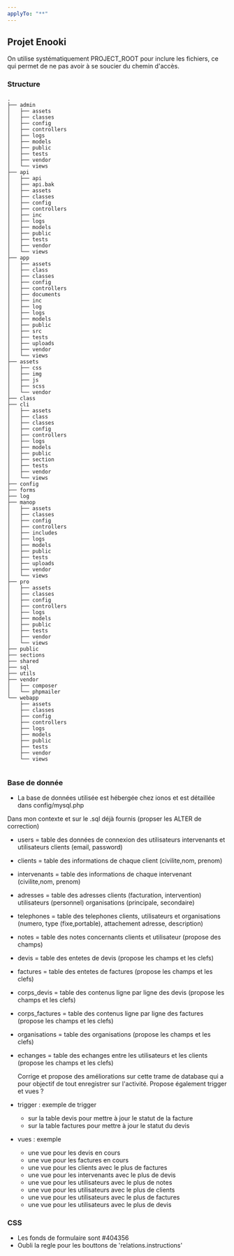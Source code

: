 ```yaml
---
applyTo: "**"
---
```


## Projet Enooki

On utilise systématiquement PROJECT_ROOT pour inclure les fichiers, ce qui permet de ne pas avoir à se soucier du chemin d'accès.

### Structure

```
.
├── admin
│   ├── assets
│   ├── classes
│   ├── config
│   ├── controllers
│   ├── logs
│   ├── models
│   ├── public
│   ├── tests
│   ├── vendor
│   └── views
├── api
│   ├── api
│   ├── api.bak
│   ├── assets
│   ├── classes
│   ├── config
│   ├── controllers
│   ├── inc
│   ├── logs
│   ├── models
│   ├── public
│   ├── tests
│   ├── vendor
│   └── views
├── app
│   ├── assets
│   ├── class
│   ├── classes
│   ├── config
│   ├── controllers
│   ├── documents
│   ├── inc
│   ├── log
│   ├── logs
│   ├── models
│   ├── public
│   ├── src
│   ├── tests
│   ├── uploads
│   ├── vendor
│   └── views
├── assets
│   ├── css
│   ├── img
│   ├── js
│   ├── scss
│   └── vendor
├── class
├── cli
│   ├── assets
│   ├── class
│   ├── classes
│   ├── config
│   ├── controllers
│   ├── logs
│   ├── models
│   ├── public
│   ├── section
│   ├── tests
│   ├── vendor
│   └── views
├── config
├── forms
├── log
├── manop
│   ├── assets
│   ├── classes
│   ├── config
│   ├── controllers
│   ├── includes
│   ├── logs
│   ├── models
│   ├── public
│   ├── tests
│   ├── uploads
│   ├── vendor
│   └── views
├── pro
│   ├── assets
│   ├── classes
│   ├── config
│   ├── controllers
│   ├── logs
│   ├── models
│   ├── public
│   ├── tests
│   ├── vendor
│   └── views
├── public
├── sections
├── shared
├── sql
├── utils
├── vendor
│   ├── composer
│   └── phpmailer
└── webapp
    ├── assets
    ├── classes
    ├── config
    ├── controllers
    ├── logs
    ├── models
    ├── public
    ├── tests
    ├── vendor
    └── views


```

### Base de donnée

- La base de données utilisée est hébergée chez ionos et est détaillée dans config/mysql.php

Dans mon contexte et sur le .sql déjà fournis (propser les ALTER de correction)

- users = table des données de connexion des utilisateurs intervenants et utilisateurs clients (email, password)
- clients = table des informations de chaque client (civilite,nom, prenom)
- intervenants = table des informations de chaque intervenant (civilite,nom, prenom)
- adresses = table des adresses clients (facturation, intervention) utilisateurs (personnel) organisations (principale, secondaire)
- telephones = table des telephones clients, utilisateurs et organisations (numero, type (fixe,portable), attachement adresse, description)
- notes = table des notes concernants clients et utilisateur (propose des champs)
- devis = table des entetes de devis (propose les champs et les clefs)
- factures = table des entetes de factures (propose les champs et les clefs)
- corps_devis = table des contenus ligne par ligne des devis (propose les champs et les clefs)
- corps_factures = table des contenus ligne par ligne des factures (propose les champs et les clefs)
- organisations = table des organisations (propose les champs et les clefs)
- echanges = table des echanges entre les utilisateurs et les clients (propose les champs et les clefs)

  Corrige et propose des améliorations sur cette trame de database qui a pour objectif de tout enregistrer sur l'activité.
  Propose également trigger et vues ?

- trigger : exemple de trigger
  - sur la table devis pour mettre à jour le statut de la facture
  - sur la table factures pour mettre à jour le statut du devis
- vues : exemple
  - une vue pour les devis en cours
  - une vue pour les factures en cours
  - une vue pour les clients avec le plus de factures
  - une vue pour les intervenants avec le plus de devis
  - une vue pour les utilisateurs avec le plus de notes
  - une vue pour les utilisateurs avec le plus de clients
  - une vue pour les utilisateurs avec le plus de factures
  - une vue pour les utilisateurs avec le plus de devis

### CSS

- Les fonds de formulaire sont #404356
- Oubli la regle pour les bouttons de 'relations.instructions'
